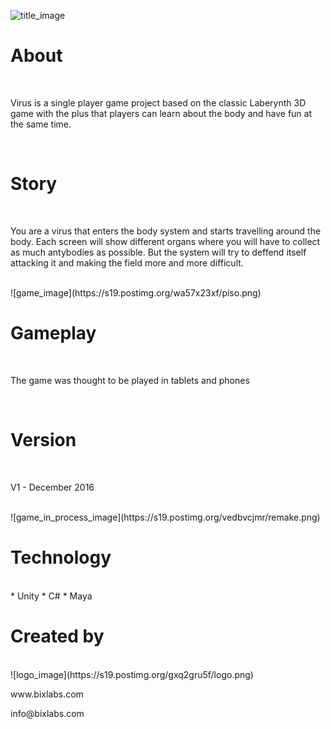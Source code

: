 
![title_image](https://s19.postimg.org/wjucxfp0j/banner1.png)
<br>

# About

<br>
<p>Virus is a single player game project based on the classic Laberynth 3D game with the plus that players can learn about the body and have fun at the same time.</p>
<br>

# Story

<br>
<p>You are a virus that enters the body system and starts travelling around the body. Each screen will show different organs where you will have to collect as much antybodies as possible. But the system will try to deffend itself attacking it and making the field more and more difficult.  </p>
<br>
![game_image](https://s19.postimg.org/wa57x23xf/piso.png)
<br>

# Gameplay
<br>
<p>The game was thought to be played in tablets and phones</p>
<br>

# Version

<br>
<p>V1 - December 2016</p>
<br>
![game_in_process_image](https://s19.postimg.org/vedbvcjmr/remake.png)
<br>

# Technology

<br>
* Unity
* C#
* Maya


<br> 

# Created by 

<br>
![logo_image](https://s19.postimg.org/gxq2gru5f/logo.png)
<br>
<p>www.bixlabs.com</p>
<p>info@bixlabs.com</p>
